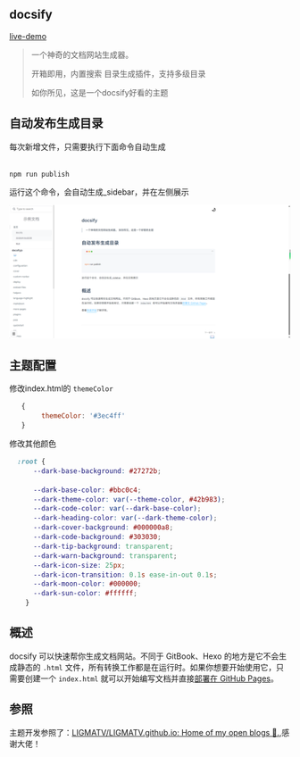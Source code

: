## docsify

[live-demo](https://sweetwisdom.github.io/docify-theme-nice/#/)
> 一个神奇的文档网站生成器。
>
> 开箱即用，内置搜索 目录生成插件，支持多级目录
>
> 如你所见，这是一个docsify好看的主题

## 自动发布生成目录

每次新增文件，只需要执行下面命令自动生成

```sh

npm run publish


```
运行这个命令，会自动生成_sidebar，并在左侧展示



![image-20240619171006374](./.imgs/image-20240619171006374.png)



## 主题配置

修改index.html的 `themeColor`

```js
   {
        themeColor: '#3ec4ff'
   }
```

修改其他颜色

```css
  :root {
      --dark-base-background: #27272b;
  
      --dark-base-color: #bbc0c4;
      --dark-theme-color: var(--theme-color, #42b983);
      --dark-code-color: var(--dark-base-color);
      --dark-heading-color: var(--dark-theme-color);
      --dark-cover-background: #000000a8;
      --dark-code-background: #303030;
      --dark-tip-background: transparent;
      --dark-warn-background: transparent;
      --dark-icon-size: 25px;
      --dark-icon-transition: 0.1s ease-in-out 0.1s;
      --dark-moon-color: #000000;
      --dark-sun-color: #ffffff;
    }
```



## 概述

docsify 可以快速帮你生成文档网站。不同于 GitBook、Hexo 的地方是它不会生成静态的 `.html` 文件，所有转换工作都是在运行时。如果你想要开始使用它，只需要创建一个 `index.html` 就可以开始编写文档并直接[部署在 GitHub Pages](zh-cn/deploy.md)。



## 参照

主题开发参照了：[LIGMATV/LIGMATV.github.io: Home of my open blogs 📖.](https://github.com/LIGMATV/LIGMATV.github.io),感谢大佬！

